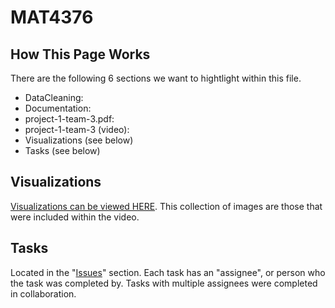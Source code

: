 # MAT4376

## How This Page Works

There are the following 6 sections we want to hightlight within this file. 

  * DataCleaning:
  * Documentation: 
  * project-1-team-3.pdf: 
  * project-1-team-3 (video): 
  * Visualizations (see below)
  * Tasks (see below)

## Visualizations
[Visualizations can be viewed HERE](Visualizations/README.md). This collection of images are those that were included within the video.

## Tasks

Located in the "[Issues](https://github.com/EvaGostiuk/MAT4376/issues)" section. Each task has an "assignee", or person who the task was completed by. Tasks with multiple assignees were completed in collaboration.
